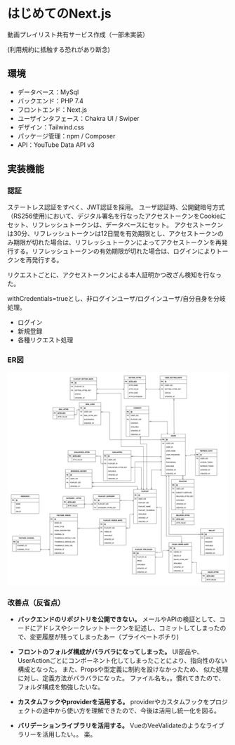 # はじめてのNext.js

  
  

動画プレイリスト共有サービス作成（一部未実装）

(利用規約に抵触する恐れがあり断念)

## 環境
- データベース：MySql
- バックエンド：PHP 7.4
- フロントエンド：Next.js
- ユーザインタフェース：Chakra UI / Swiper
- デザイン：Tailwind.css
- パッケージ管理：npm /  Composer
- API：YouTube Data API v3

## 実装機能

### 認証
ステートレス認証をすべく、JWT認証を採用。
ユーザ認証時、公開鍵暗号方式（RS256使用)において、デジタル署名を行なったアクセストークンをCookieにセット、リフレッシュトークンは、データベースにセット。
アクセストークンは30分、リフレッシュトークンは12日間を有効期限とし、アクセストークンのみ期限が切れた場合は、リフレッシュトークンによってアクセストークンを再発行する。リフレッシュトークンの有効期限が切れた場合は、ログインによりトークンを再発行する。

リクエストごとに、アクセストークンによる本人証明かつ改ざん検知を行なった。

withCredentials=trueとし、非ログインユーザ/ログインユーザ/自分自身を分岐処理。
- ログイン
- 新規登録
- 各種リクエスト処理


### ER図

![ER図](./tube.jpg)


### 改善点（反省点）

-  **バックエンドのリポジトリを公開できない。**
メールやAPIの検証として、コードにアドレスやシークレットトークンを記述し、コミットしてしまったので、変更履歴が残ってしまったあー（プライベートポチり)

- **フロントのフォルダ構成がバラバラになってしまった。**
UI部品や、UserActionごとにコンポーネント化してしまったことにより、指向性のない構成となった。
また、Propsや型定義に制約を設けなかったため、
似た処理に対し、定義方法がバラバラになった。
ファイル名も。。慣れてきたので、フォルダ構成を勉強したいな。

- **カスタムフックやproviderを活用する。**
providerやカスタムフックをプロジェクトの途中から使い方を理解できたので、今後は活用し統一化を図る。
  
- **バリデーションライブラリを活用する。**
  VueのVeeValidateのようなライブラリーを活用したい。。
  楽。

